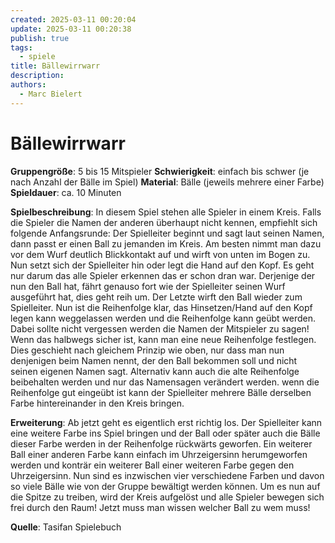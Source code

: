 ```yaml
---
created: 2025-03-11 00:20:04
update: 2025-03-11 00:20:38
publish: true
tags:
  - spiele
title: Bällewirrwarr
description: 
authors:
  - Marc Bielert
---
```


# Bällewirrwarr

**Gruppengröße**: 5 bis 15 Mitspieler 
**Schwierigkeit**: einfach bis schwer (je nach Anzahl der Bälle im Spiel)
**Material**: Bälle (jeweils mehrere einer Farbe) 
**Spieldauer**: ca. 10 Minuten

**Spielbeschreibung**: 
In diesem Spiel stehen alle Spieler in einem Kreis. Falls die Spieler die Namen der anderen überhaupt nicht kennen, empfiehlt sich folgende Anfangsrunde: Der Spielleiter beginnt und sagt laut seinen Namen, dann passt er einen Ball zu jemanden im Kreis. Am besten nimmt man dazu vor dem Wurf deutlich Blickkontakt auf und wirft von unten im Bogen zu. Nun setzt sich der Spielleiter hin oder legt die Hand auf den Kopf. Es geht nur darum das alle Spieler erkennen das er schon dran war. Derjenige der nun den Ball hat, fährt genauso fort wie der Spielleiter seinen Wurf ausgeführt hat, dies geht reih um. Der Letzte wirft den Ball wieder zum Spielleiter. Nun ist die Reihenfolge klar, das Hinsetzen/Hand auf den Kopf legen kann weggelassen werden und die Reihenfolge kann geübt werden. Dabei sollte nicht vergessen werden die Namen der Mitspieler zu sagen! Wenn das halbwegs sicher ist, kann man eine neue Reihenfolge festlegen. Dies geschieht nach gleichem Prinzip wie oben, nur dass man nun denjenigen beim Namen nennt, der den Ball bekommen soll und nicht seinen eigenen Namen sagt. Alternativ kann auch die alte Reihenfolge beibehalten werden und nur das Namensagen verändert werden. wenn die Reihenfolge gut eingeübt ist kann der Spielleiter mehrere Bälle derselben Farbe hintereinander in den Kreis bringen.

**Erweiterung**:
Ab jetzt geht es eigentlich erst richtig los. Der Spielleiter kann eine weitere Farbe ins Spiel bringen und der Ball oder später auch die Bälle dieser Farbe werden in der Reihenfolge rückwärts geworfen. Ein weiterer Ball einer anderen Farbe kann einfach im Uhrzeigersinn herumgeworfen werden und konträr ein weiterer Ball einer weiteren Farbe gegen den Uhrzeigersinn. Nun sind es inzwischen vier verschiedene Farben und davon so viele Bälle wie von der Gruppe bewältigt werden können. Um es nun auf die Spitze zu treiben, wird der Kreis aufgelöst und alle Spieler bewegen sich frei durch den Raum! Jetzt muss man wissen welcher Ball zu wem muss!

**Quelle**:
Tasifan Spielebuch
